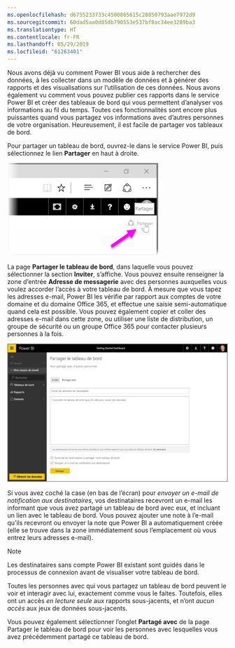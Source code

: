 ```yaml
---
ms.openlocfilehash: d6755233733c4500865615c28850793aae7972d9
ms.sourcegitcommit: 60dad5aa0d85db790553e537bf8ac34ee3289ba3
ms.translationtype: HT
ms.contentlocale: fr-FR
ms.lasthandoff: 05/29/2019
ms.locfileid: "61263401"
---
```

Nous avons déjà vu comment Power BI vous aide à rechercher des données, à les collecter dans un modèle de données et à générer des rapports et des visualisations sur l’utilisation de ces données. Nous avons également vu comment vous pouvez publier ces rapports dans le service Power BI et créer des tableaux de bord qui vous permettent d’analyser vos informations au fil du temps. Toutes ces fonctionnalités sont encore plus puissantes quand vous partagez vos informations avec d’autres personnes de votre organisation. Heureusement, il est facile de partager vos tableaux de bord.

Pour partager un tableau de bord, ouvrez-le dans le service Power BI, puis sélectionnez le lien **Partager** en haut à droite.

![](media/4-4-share-dashboards/4-4_1.png)

La page **Partager le tableau de bord**, dans laquelle vous pouvez sélectionner la section **Inviter**, s’affiche. Vous pouvez ensuite renseigner la zone d’entrée **Adresse de messagerie** avec des personnes auxquelles vous voulez accorder l’accès à votre tableau de bord. À mesure que vous tapez les adresses e-mail, Power BI les vérifie par rapport aux comptes de votre domaine et du domaine Office 365, et effectue une saisie semi-automatique quand cela est possible. Vous pouvez également copier et coller des adresses e-mail dans cette zone, ou utiliser une liste de distribution, un groupe de sécurité ou un groupe Office 365 pour contacter plusieurs personnes à la fois.

![](media/4-4-share-dashboards/4-4_2.png)

Si vous avez coché la case (en bas de l’écran) pour *envoyer un e-mail de notification aux destinataires*, vos destinataires recevront un e-mail les informant que vous avez partagé un tableau de bord avec eux, et incluant un lien avec le tableau de bord. Vous pouvez ajouter une note à l’e-mail qu’ils recevront ou envoyer la note que Power BI a automatiquement créée (elle se trouve dans la zone immédiatement sous l’emplacement où vous entrez leurs adresses e-mail).

>[!NOTE]
>Les destinataires sans compte Power BI existant sont guidés dans le processus de connexion avant de visualiser votre tableau de bord.
> 
> 

Toutes les personnes avec qui vous partagez un tableau de bord peuvent le voir et interagir avec lui, exactement comme vous le faites. Toutefois, elles ont un accès *en lecture seule* aux rapports sous-jacents, et n’ont *aucun accès* aux jeux de données sous-jacents.

Vous pouvez également sélectionner l’onglet **Partagé avec** de la page Partager le tableau de bord pour voir les personnes avec lesquelles vous avez précédemment partagé ce tableau de bord.

